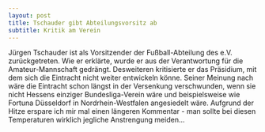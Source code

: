 ```yaml
---
layout: post
title: Tschauder gibt Abteilungsvorsitz ab
subtitle: Kritik am Verein
---
```


Jürgen Tschauder ist als Vorsitzender der Fußball-Abteilung des e.V. zurückgetreten. Wie er erklärte, wurde er aus der Verantwortung für die Amateur-Mannschaft gedrängt. Desweiteren kritisierte er das Präsidium, mit dem sich die Eintracht nicht weiter entwickeln könne. Seiner Meinung nach wäre die Eintracht schon längst in der Versenkung verschwunden, wenn sie nicht Hessens einziger Bundesliga-Verein wäre und beispielsweise wie Fortuna Düsseldorf in Nordrhein-Westfalen angesiedelt wäre. Aufgrund der Hitze erspare ich mir mal einen längeren Kommentar - man sollte bei diesen Temperaturen wirklich jegliche Anstrengung meiden...


